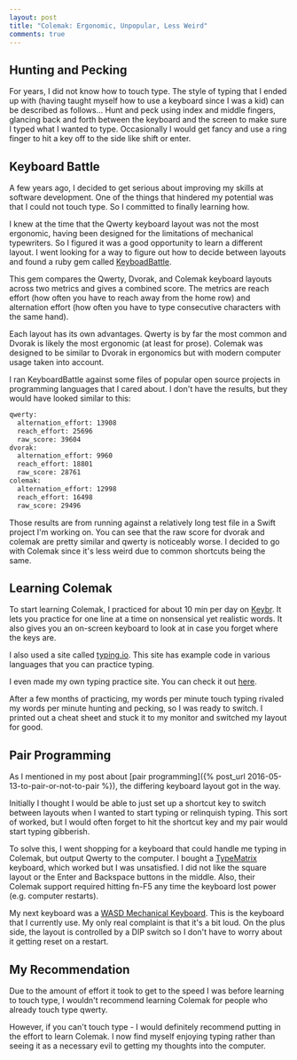 ```yaml
---
layout: post
title: "Colemak: Ergonomic, Unpopular, Less Weird"
comments: true
---
```


Hunting and Pecking
-------------------
For years, I did not know how to touch type.  The style of typing that I ended up with (having taught myself how to use a keyboard since I was a kid) can be described as follows...  Hunt and peck using index and middle fingers, glancing back and forth between the keyboard and the screen to make sure I typed what I wanted to type.  Occasionally I would get fancy and use a ring finger to hit a key off to the side like shift or enter.

Keyboard Battle
---------------
A few years ago, I decided to get serious about improving my skills at software development.  One of the things that hindered my potential was that I could not touch type.  So I committed to finally learning how.

I knew at the time that the Qwerty keyboard layout was not the most ergonomic, having been designed for the limitations of mechanical typewriters.  So I figured it was a good opportunity to learn a different layout.  I went looking for a way to figure out how to decide between layouts and found a ruby gem called [KeyboadBattle](https://github.com/bak/keyboard_battle).

This gem compares the Qwerty, Dvorak, and Colemak keyboard layouts across two metrics and gives a combined score.  The metrics are reach effort (how often you have to reach away from the home row) and alternation effort (how often you have to type consecutive characters with the same hand).

Each layout has its own advantages.  Qwerty is by far the most common and Dvorak is likely the most ergonomic (at least for prose).  Colemak was designed to be similar to Dvorak in ergonomics but with modern computer usage taken into account.

I ran KeyboardBattle against some files of popular open source projects in programming languages that I cared about.  I don't have the results, but they would have looked similar to this:

``` bash
qwerty:
  alternation_effort: 13908
  reach_effort: 25696
  raw_score: 39604
dvorak:
  alternation_effort: 9960
  reach_effort: 18801
  raw_score: 28761
colemak:
  alternation_effort: 12998
  reach_effort: 16498
  raw_score: 29496
```

Those results are from running against a relatively long test file in a Swift project I'm working on.  You can see that the raw score for dvorak and colemak are pretty similar and qwerty is noticeably worse.  I decided to go with Colemak since it's less weird due to common shortcuts being the same.

Learning Colemak
----------------
To start learning Colemak, I practiced for about 10 min per day on [Keybr](http://www.keybr.com/). It lets you practice for one line at a time on nonsensical yet realistic words. It also gives you an on-screen keyboard to look at in case you forget where the keys are.

I also used a site called [typing.io](https://typing.io/).  This site has example code in various languages that you can practice typing.

I even made my own typing practice site.  You can check it out [here](http://typecode.darthstrom.com).

After a few months of practicing, my words per minute touch typing rivaled my words per minute hunting and pecking, so I was ready to switch.  I printed out a cheat sheet and stuck it to my monitor and switched my layout for good.

Pair Programming
----------------
As I mentioned in my post about [pair programming]({% post_url 2016-05-13-to-pair-or-not-to-pair %}), the differing keyboard layout got in the way.

Initially I thought I would be able to just set up a shortcut key to switch between layouts when I wanted to start typing or relinquish typing.  This sort of worked, but I would often forget to hit the shortcut key and my pair would start typing gibberish.

To solve this, I went shopping for a keyboard that could handle me typing in Colemak, but output Qwerty to the computer.  I bought a [TypeMatrix](http://www.typematrix.com/) keyboard, which worked but I was unsatisfied.  I did not like the square layout or the Enter and Backspace buttons in the middle.  Also, their Colemak support required hitting fn-F5 any time the keyboard lost power (e.g. computer restarts).

My next keyboard was a [WASD Mechanical Keyboard](http://www.wasdkeyboards.com).  This is the keyboard that I currently use.  My only real complaint is that it's a bit loud.  On the plus side, the layout is controlled by a DIP switch so I don't have to worry about it getting reset on a restart.

My Recommendation
-----------------
Due to the amount of effort it took to get to the speed I was before learning to touch type, I wouldn't recommend learning Colemak for people who already touch type qwerty.

However, if you can't touch type - I would definitely recommend putting in the effort to learn Colemak.  I now find myself enjoying typing rather than seeing it as a necessary evil to getting my thoughts into the computer.
